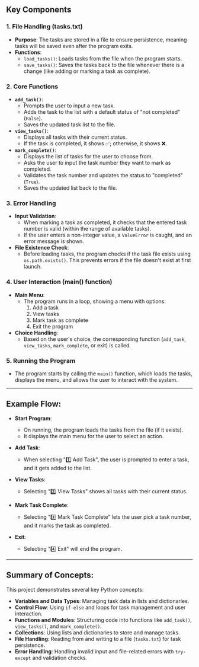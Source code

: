 ## Key Components

### 1. **File Handling (tasks.txt)**
   - **Purpose**: The tasks are stored in a file to ensure persistence, meaning tasks will be saved even after the program exits.
   - **Functions**:
     - `load_tasks()`: Loads tasks from the file when the program starts.
     - `save_tasks()`: Saves the tasks back to the file whenever there is a change (like adding or marking a task as complete).

### 2. **Core Functions**
   - **`add_task()`**:
     - Prompts the user to input a new task.
     - Adds the task to the list with a default status of "not completed" (`False`).
     - Saves the updated task list to the file.
   - **`view_tasks()`**:
     - Displays all tasks with their current status.
     - If the task is completed, it shows ✅; otherwise, it shows ❌.
   - **`mark_complete()`**:
     - Displays the list of tasks for the user to choose from.
     - Asks the user to input the task number they want to mark as completed.
     - Validates the task number and updates the status to "completed" (`True`).
     - Saves the updated list back to the file.

### 3. **Error Handling**
   - **Input Validation**:
     - When marking a task as completed, it checks that the entered task number is valid (within the range of available tasks).
     - If the user enters a non-integer value, a `ValueError` is caught, and an error message is shown.
   - **File Existence Check**:
     - Before loading tasks, the program checks if the task file exists using `os.path.exists()`. This prevents errors if the file doesn't exist at first launch.

### 4. **User Interaction (main() function)**
   - **Main Menu**:
     - The program runs in a loop, showing a menu with options:
       1. Add a task
       2. View tasks
       3. Mark task as complete
       4. Exit the program
   - **Choice Handling**:
     - Based on the user's choice, the corresponding function (`add_task`, `view_tasks`, `mark_complete`, or exit) is called.

### 5. **Running the Program**
   - The program starts by calling the `main()` function, which loads the tasks, displays the menu, and allows the user to interact with the system.

---

## Example Flow:
- **Start Program**:
  - On running, the program loads the tasks from the file (if it exists).
  - It displays the main menu for the user to select an action.
  
- **Add Task**:
  - When selecting "1️⃣ Add Task", the user is prompted to enter a task, and it gets added to the list.
  
- **View Tasks**:
  - Selecting "2️⃣ View Tasks" shows all tasks with their current status.
  
- **Mark Task Complete**:
  - Selecting "3️⃣ Mark Task Complete" lets the user pick a task number, and it marks the task as completed.
  
- **Exit**:
  - Selecting "4️⃣ Exit" will end the program.

---

## Summary of Concepts:
This project demonstrates several key Python concepts:
- **Variables and Data Types**: Managing task data in lists and dictionaries.
- **Control Flow**: Using `if-else` and loops for task management and user interaction.
- **Functions and Modules**: Structuring code into functions like `add_task()`, `view_tasks()`, and `mark_complete()`.
- **Collections**: Using lists and dictionaries to store and manage tasks.
- **File Handling**: Reading from and writing to a file (`tasks.txt`) for task persistence.
- **Error Handling**: Handling invalid input and file-related errors with `try-except` and validation checks.

